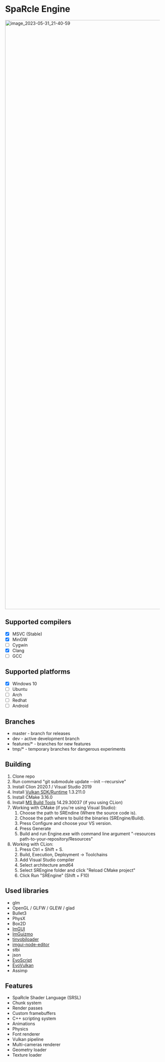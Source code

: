 # SpaRcle Engine

<img width="1920" alt="image_2023-05-31_21-40-59" src="https://github.com/Monika0000/SREngine/assets/47291246/6bf73c99-81a2-4a3e-ad28-4c788884eb38">

## Supported compilers
- [x] MSVC (Stable)
- [x] MinGW
- [ ] Cygwin
- [x] Clang
- [ ] GCC

## Supported platforms
- [x] Windows 10
- [ ] Ubuntu
- [ ] Arch
- [ ] Redhat
- [ ] Android

## Branches 
 * master - branch for releases
 * dev - active development branch 
 * features/* - branches for new features
 * tmp/* - temporary branches for dangerous experiments

## Building
 1. Clone repo 
 2. Run command "git submodule update --init --recursive"
 3. Install Clion 2020.1 / Visual Studio 2019
 4. Install [Vulkan SDK/Runtime](https://vulkan.lunarg.com/sdk/home) 1.3.211.0
 5. Install CMake 3.16.0
 6. Install [MS Build Tools](https://learn.microsoft.com/en-us/visualstudio/releases/2019/history) 14.29.30037 (if you using CLion) 
 7. Working with CMake (if you're using Visual Studio): 
    1. Choose the path to SREndine (Where the source code is).
    2. Choose the path where to build the binaries (SREngine/Build).
    3. Press Configure and choose your VS version.
    4. Press Generate
    5. Build and run Engine.exe with command line argument "-resources path-to-your-repository/Resources"
 8. Working with CLion: 
    1. Press Ctrl + Shift + S. 
    2. Build, Execution, Deployment -> Toolchains
    3. Add Visual Studio compiler
    4. Select architecture amd64
    5. Select SREngine folder and click "Reload CMake project"
    6. Click Run "SREngine" (Shift + F10)

## Used libraries
  * glm
  * OpenGL / GLFW / GLEW / glad
  * Bullet3
  * PhysX
  * Box2D
  * [ImGUI](https://github.com/ocornut/imgui)
  * [ImGuizmo](https://github.com/CedricGuillemet/ImGuizmo)
  * [tinyobjloader](https://github.com/tinyobjloader/tinyobjloader)
  * [imgui-node-editor](https://github.com/thedmd/imgui-node-editor)
  * stbi
  * json
  * [EvoScript](https://github.com/Monika0000/EvoScript)
  * [EvoVulkan](https://github.com/Monika0000/EvoVulkan)
  * Assimp
  
  ## Features
  * SpaRcle Shader Language (SRSL)
  * Chunk system 
  * Render passes
  * Custom framebuffers
  * C++ scripting system
  * Animations 
  * Physics
  * Font renderer
  * Vulkan pipeline
  * Multi-cameras renderer 
  * Geometry loader
  * Texture loader
